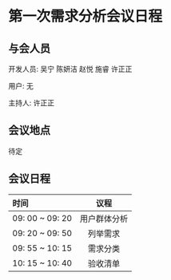 # 第一次需求分析会议日程

## 与会人员

开发人员: 吴宁 陈妍洁 赵悦 施睿 许正正

用户: 无

主持人: 许正正

## 会议地点

待定

## 会议日程

| 时间 | 议程 |
| :-- | :--: |
| 09: 00 ~ 09: 20 | 用户群体分析 |
| 09: 20 ~ 09: 50 | 列举需求 |
| 09: 55 ~ 10: 15 | 需求分类 |
| 10: 15 ~ 10: 40 | 验收清单 |